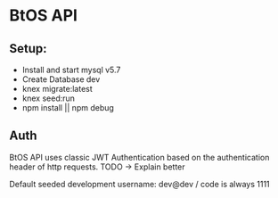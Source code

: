 # BtOS API

## Setup:

- Install and start mysql v5.7
- Create Database dev
- knex migrate:latest
- knex seed:run
- npm install || npm debug

## Auth

BtOS API uses classic JWT Authentication based on the authentication header of http requests. TODO -> Explain better

Default seeded development username: dev@dev / code is always 1111
